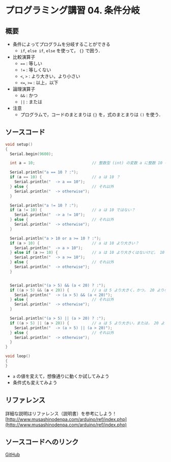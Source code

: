 # プログラミング講習 04. 条件分岐
## 概要
+ 条件によってプログラムを分岐することができる
	- `if`, `else if`, `else` を使って， `{}` で囲う．
+ 比較演算子
	- `==` : 等しい
	- `!=` : 等しくない
	- `<`, `>` : より大きい，より小さい
	- `<=`, `>=` : 以上，以下
+ 論理演算子
	- `&&` : かつ
	- `||` : または
+ 注意
	- プログラムで，コードのまとまりは `{}` を，式のまとまりは `()` を使う．


## ソースコード
```cpp
void setup()
{
  Serial.begin(9600);

  int a = 10;                         // 整数型 (int) の変数 a に整数 10 を代入

  Serial.println("a == 10 ? :");
  if (a == 10) {                      // a は 10 ？
    Serial.println("  -> a == 10");
  } else {                            // それ以外
    Serial.println("  -> otherwise");
  }

  Serial.println("a != 10 ? :");
  if (a != 10) {                      // a は 10 ではない？
    Serial.println("  -> a != 10");
  } else {                            // それ以外
    Serial.println("  -> otherwise");
  }

  Serial.println("a > 10 or a >= 10 ? :");
  if (a > 10) {                       // a は 10 より大きい？
    Serial.println("  -> a > 10");
  } else if (a >= 10) {               // a は 10 より大きくはないけど， 10 以上？
    Serial.println("  -> a >= 10");
  } else {                            // それ以外
    Serial.println("  -> otherwise");
  }


  Serial.println("(a > 5) && (a < 20) ? :");
  if ((a > 5) && (a < 20)) {          // a は 5 より大きく，かつ， 20 より小さい？
    Serial.println("  -> (a > 5) && (a < 20)");
  } else {                            // それ以外
    Serial.println("  -> otherwise");
  }

  Serial.println("(a > 5) || (a > 20) ? :");
  if ((a > 5) || (a > 20)) {          // a は 5 より大きい，または， 20 より大きい？
    Serial.println("  -> (a > 5) || (a > 20)");
  } else {                            // それ以外
    Serial.println("  -> otherwise");
  }
}

void loop()
{
}
```

+ `a` の値を変えて，想像通りに動くか試してみよう
+ 条件式も変えてみよう


## リファレンス
詳細な説明はリファレンス（説明書）を参考にしよう！  
[http://www.musashinodenpa.com/arduino/ref/index.php](http://www.musashinodenpa.com/arduino/ref/index.php)


## ソースコードへのリンク
[GitHub](https://github.com/meltingrabbit/CanSatForHighSchoolStudents/tree/master/Arduino/ProgrammingTutorial04_IfElse)

